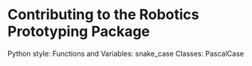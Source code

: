 Contributing to the Robotics Prototyping Package
==========
Python style: 
	Functions and Variables: snake_case
	Classes: PascalCase